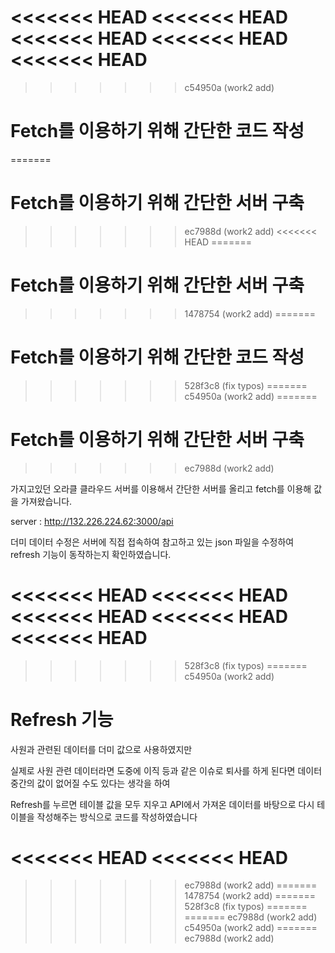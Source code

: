 <<<<<<< HEAD
<<<<<<< HEAD
<<<<<<< HEAD
<<<<<<< HEAD
<<<<<<< HEAD
=======
>>>>>>> c54950a (work2 add)
# Fetch를 이용하기 위해 간단한 코드 작성
=======
# Fetch를 이용하기 위해 간단한 서버 구축
>>>>>>> ec7988d (work2 add)
<<<<<<< HEAD
=======
# Fetch를 이용하기 위해 간단한 서버 구축
>>>>>>> 1478754 (work2 add)
=======
# Fetch를 이용하기 위해 간단한 코드 작성
>>>>>>> 528f3c8 (fix typos)
=======
>>>>>>> c54950a (work2 add)
=======
# Fetch를 이용하기 위해 간단한 서버 구축
>>>>>>> ec7988d (work2 add)

가지고있던 오라클 클라우드 서버를 이용해서 간단한 서버를 올리고 fetch를 이용해 값을 가져왔습니다.

server : http://132.226.224.62:3000/api

더미 데이터 수정은 서버에 직접 접속하여 참고하고 있는 json 파일을 수정하여 refresh 기능이 동작하는지 확인하였습니다.

<<<<<<< HEAD
<<<<<<< HEAD
<<<<<<< HEAD
<<<<<<< HEAD
<<<<<<< HEAD
=======
>>>>>>> 528f3c8 (fix typos)
=======
>>>>>>> c54950a (work2 add)




# Refresh 기능

사원과 관련된 데이터를 더미 값으로 사용하였지만 

실제로 사원 관련 데이터라면 도중에 이직 등과 같은 이슈로 퇴사를 하게 된다면 데이터 중간의 값이 없어질 수도 있다는 생각을 하여 

Refresh를 누르면 테이블 값을 모두 지우고 API에서 가져온 데이터를 바탕으로 다시 테이블을 작성해주는 방식으로 코드를 작성하였습니다

<<<<<<< HEAD
<<<<<<< HEAD
=======
>>>>>>> ec7988d (work2 add)
=======
>>>>>>> 1478754 (work2 add)
=======
>>>>>>> 528f3c8 (fix typos)
=======
=======
>>>>>>> ec7988d (work2 add)
>>>>>>> c54950a (work2 add)
=======
>>>>>>> ec7988d (work2 add)
